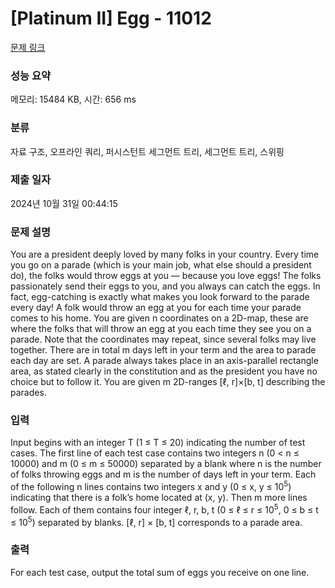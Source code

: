 # [Platinum II] Egg - 11012 

[문제 링크](https://www.acmicpc.net/problem/11012) 

### 성능 요약

메모리: 15484 KB, 시간: 656 ms

### 분류

자료 구조, 오프라인 쿼리, 퍼시스턴트 세그먼트 트리, 세그먼트 트리, 스위핑

### 제출 일자

2024년 10월 31일 00:44:15

### 문제 설명

<p>You are a president deeply loved by many folks in your country. Every time you go on a parade (which is your main job, what else should a president do), the folks would throw eggs at you — because you love eggs! The folks passionately send their eggs to you, and you always can catch the eggs. In fact, egg-catching is exactly what makes you look forward to the parade every day! A folk would throw an egg at you for each time your parade comes to his home. You are given n coordinates on a 2D-map, these are where the folks that will throw an egg at you each time they see you on a parade. Note that the coordinates may repeat, since several folks may live together. There are in total m days left in your term and the area to parade each day are set. A parade always takes place in an axis-parallel rectangle area, as stated clearly in the constitution and as the president you have no choice but to follow it. You are given m 2D-ranges [ℓ, r]×[b, t] describing the parades.</p>

### 입력 

 <p>Input begins with an integer T (1 ≤ T ≤ 20) indicating the number of test cases. The first line of each test case contains two integers n (0 < n ≤ 10000) and m (0 ≤ m ≤ 50000) separated by a blank where n is the number of folks throwing eggs and m is the number of days left in your term. Each of the following n lines contains two integers x and y (0 ≤ x, y ≤ 10<sup>5</sup>) indicating that there is a folk’s home located at (x, y). Then m more lines follow. Each of them contains four integer ℓ, r, b, t (0 ≤ ℓ ≤ r ≤ 10<sup>5</sup>, 0 ≤ b ≤ t ≤ 10<sup>5</sup>) separated by blanks. [ℓ, r] × [b, t] corresponds to a parade area.</p>

### 출력 

 <p>For each test case, output the total sum of eggs you receive on one line.</p>

